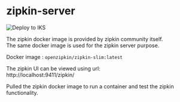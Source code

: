 # zipkin-server

![Deploy to IKS](https://img.shields.io/github/workflow/status/microservice-solutions/zipkin-server/Deploy%20to%20IKS?label=Deploy%20to%20IKS)

The zipkin docker image is provided by zipkin community itself.\
The same docker image is used for the zipkin server purpose.

Docker image : `openzipkin/zipkin-slim:latest`

The zipkin UI can be viewed using url:\
http://localhost:9411/zipkin/


Pulled the zipkin docker image to run a container and test the zipkin functionality.
